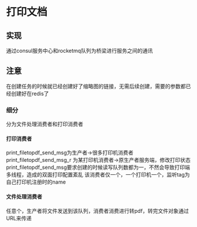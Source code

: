 # 打印文档

## 实现

通过consul服务中心和rocketmq队列为桥梁进行服务之间的通讯

## 注意

在创建任务的时候就已经创建好了缩略图的链接，无需后续创建，需要的参数都已经创建好在redis了

### 细分

分为文件处理消费者和打印消费者

#### 打印消费者
print_filetopdf_send_msg为生产者->很多打印机消费者
print_filetopdf_send_msg_r 为某打印机消费者->原生产者服务端，修改打印状态
print_filetopdf_send_msg要求创建的时候读写队列数都为一，不然会导致打印端多线程，造成的双面打印配置紊乱
该消费者仅一个，一个打印机一个，监听tag为自己打印机注册时的name

#### 文件处理消费者

任意个，生产者将文件发送到该队列，消费者消费进行转pdf，转完文件对象通过URL来传递